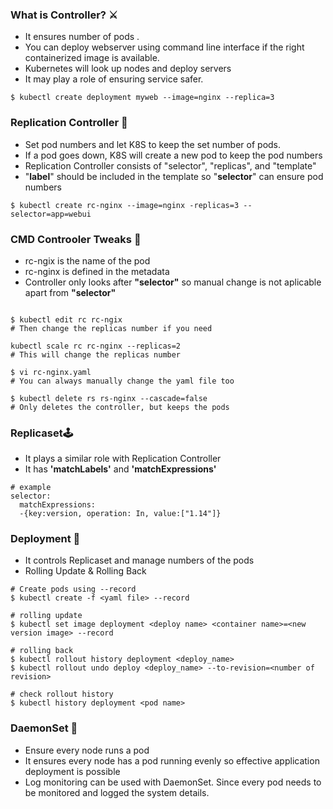 ### What is Controller? ⚔

- It ensures number of pods .
- You can deploy webserver using command line interface if the right containerized image is available. 
- Kubernetes will look up nodes and deploy servers 
- It may play a role of ensuring service safer.

```
$ kubectl create deployment myweb --image=nginx --replica=3 
```

### Replication Controller 🎃

- Set pod numbers and let K8S to keep the set number of pods.
- If a pod goes down, K8S will create a new pod to keep the pod numbers
- Replication Controller consists of "selector", "replicas", and "template"
- "**label**" should be included in the template so "**selector**" can ensure pod numbers

```
$ kubectl create rc-nginx --image=nginx -replicas=3 --selector=app=webui
```

### CMD Controoler Tweaks 🧩

- rc-ngix is the name of the pod
- rc-nginx is defined in the metadata 
- Controller only looks after **"selector"** so manual change is not aplicable apart from **"selector"**
```

$ kubectl edit rc rc-ngix 
# Then change the replicas number if you need 

kubectl scale rc rc-nginx --replicas=2 
# This will change the replicas number

$ vi rc-nginx.yaml 
# You can always manually change the yaml file too 

$ kubectl delete rs rs-nginx --cascade=false
# Only deletes the controller, but keeps the pods

```

### Replicaset🕹

- It plays a similar role with Replication Controller 
- It has **'matchLabels'** and **'matchExpressions'** 

```
# example
selector:
  matchExpressions:
  -{key:version, operation: In, value:["1.14"]}
```

### Deployment 🎇

- It controls Replicaset and manage numbers of the pods 
- Rolling Update & Rolling Back 

```
# Create pods using --record
$ kubectl create -f <yaml file> --record

# rolling update
$ kubectl set image deployment <deploy name> <container name>=<new version image> --record 

# rolling back
$ kubectl rollout history deployment <deploy_name>
$ kubectl rollout undo deploy <deploy_name> --to-revision=<number of revision>

# check rollout history 
$ kubectl history deployment <pod name> 
```

### DaemonSet 💎

- Ensure every node runs a pod 
- It ensures every node has a pod running evenly so effective application deployment is possible
- Log monitoring can be used with DaemonSet. Since every pod needs to be monitored and logged the system details. 

